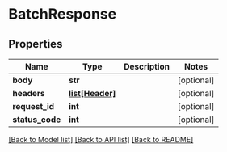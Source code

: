 # BatchResponse

## Properties
Name | Type | Description | Notes
------------ | ------------- | ------------- | -------------
**body** | **str** |  | [optional] 
**headers** | [**list[Header]**](Header.md) |  | [optional] 
**request_id** | **int** |  | [optional] 
**status_code** | **int** |  | [optional] 

[[Back to Model list]](../README.md#documentation-for-models) [[Back to API list]](../README.md#documentation-for-api-endpoints) [[Back to README]](../README.md)

